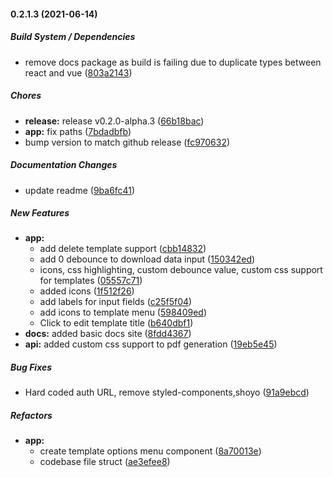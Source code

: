 #### 0.2.1.3 (2021-06-14)

##### Build System / Dependencies

*  remove docs package as build is failing due to duplicate types between react and vue ([803a2143](https://github.com/soulsam480/pdf-donkey/commit/803a214390dc2d76e9f4932b7db83a145fdf43cc))

##### Chores

* **release:**  release v0.2.0-alpha.3 ([66b18bac](https://github.com/soulsam480/pdf-donkey/commit/66b18bacf192747d44c4cf51e02cba6f1796b942))
* **app:**  fix paths ([7bdadbfb](https://github.com/soulsam480/pdf-donkey/commit/7bdadbfb93c9daaae12016e6dcd72cbac7b60f6a))
*  bump version to match github release ([fc970632](https://github.com/soulsam480/pdf-donkey/commit/fc97063286f0577759f30c1196421f6467860a7c))

##### Documentation Changes

*  update readme ([9ba6fc41](https://github.com/soulsam480/pdf-donkey/commit/9ba6fc41681de04f7407da69b6c8e2a5db8b2607))

##### New Features

* **app:**
  *  add delete template support ([cbb14832](https://github.com/soulsam480/pdf-donkey/commit/cbb1483259bb84a7ede75f64b369936433e0c6f0))
  *  add 0 debounce to download data input ([150342ed](https://github.com/soulsam480/pdf-donkey/commit/150342ed6d1f615d4196fc5be71466af5ddf2245))
  *  icons, css highlighting, custom debounce value, custom css support for templates ([05557c71](https://github.com/soulsam480/pdf-donkey/commit/05557c7122b23db9e551df012b6d0f5f339cb175))
  *  added icons ([1f512f26](https://github.com/soulsam480/pdf-donkey/commit/1f512f2647c72053691f2d06442f4a16e712a43f))
  *  add labels for input fields ([c25f5f04](https://github.com/soulsam480/pdf-donkey/commit/c25f5f0435f99812c4386f196aeab046f30a73e3))
  *  add icons to template menu ([598409ed](https://github.com/soulsam480/pdf-donkey/commit/598409edc588813fd865d33caf735f9a43e9abc6))
  *  Click to edit template title ([b640dbf1](https://github.com/soulsam480/pdf-donkey/commit/b640dbf124fccbd79f711f294ecbeb73c55e41f3))
* **docs:**  added basic docs site ([8fdd4367](https://github.com/soulsam480/pdf-donkey/commit/8fdd43672e09433043d7b9348a3ecb155356d6ff))
* **api:**  added custom css support to pdf generation ([19eb5e45](https://github.com/soulsam480/pdf-donkey/commit/19eb5e45bf41ed95cf0ad7d6fb069a47a9574398))

##### Bug Fixes

*  Hard coded auth URL, remove styled-components,shoyo ([91a9ebcd](https://github.com/soulsam480/pdf-donkey/commit/91a9ebcd01c7b468980f9658841ea551eb62a38f))

##### Refactors

* **app:**
  *  create template options menu component ([8a70013e](https://github.com/soulsam480/pdf-donkey/commit/8a70013e07524a82ee4d2d386b4d030b8562e268))
  *  codebase file struct ([ae3efee8](https://github.com/soulsam480/pdf-donkey/commit/ae3efee8448067d1cc158a1441b61e1df9371bf6))

